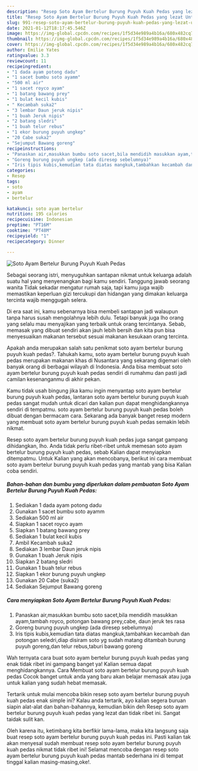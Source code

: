 ```yaml
---
description: "Resep Soto Ayam Bertelur Burung Puyuh Kuah Pedas yang lezat Untuk Jualan"
title: "Resep Soto Ayam Bertelur Burung Puyuh Kuah Pedas yang lezat Untuk Jualan"
slug: 991-resep-soto-ayam-bertelur-burung-puyuh-kuah-pedas-yang-lezat-untuk-jualan
date: 2021-01-12T18:17:45.546Z
image: https://img-global.cpcdn.com/recipes/1f5d34e989a4b16a/680x482cq70/soto-ayam-bertelur-burung-puyuh-kuah-pedas-foto-resep-utama.jpg
thumbnail: https://img-global.cpcdn.com/recipes/1f5d34e989a4b16a/680x482cq70/soto-ayam-bertelur-burung-puyuh-kuah-pedas-foto-resep-utama.jpg
cover: https://img-global.cpcdn.com/recipes/1f5d34e989a4b16a/680x482cq70/soto-ayam-bertelur-burung-puyuh-kuah-pedas-foto-resep-utama.jpg
author: Emilie Yates
ratingvalue: 3.3
reviewcount: 11
recipeingredient:
- "1 dada ayam potong dadu"
- "1 sacet bumbu soto ayamm"
- "500 ml air"
- "1 sacet royco ayam"
- "1 batang bawang prey"
- "1 bulat kecil kubis"
- " Kecambah suka2"
- "3 lembar Daun jeruk nipis"
- "1 buah Jeruk nipis"
- "2 batang sledri"
- "1 buah telur rebus"
- "1 ekor burung puyuh ungkep"
- "20 Cabe suka2"
- "Sejumput Bawang goreng"
recipeinstructions:
- "Panaskan air,masukkan bumbu soto sacet,bila mendidih masukkan ayam,tambah royco, potongan bawang prey,cabe, daun jeruk tes rasa"
- "Goreng burung puyuh ungkep (ada diresep sebelumnya)"
- "Iris tipis kubis,kemudian tata diatas mangkuk,tambahkan kecambah dan potongan seledri,diap disiram soto yg sudah matang ditambah burung puyuh goreng,dan telur rebus,taburi bawang goreng"
categories:
- Resep
tags:
- soto
- ayam
- bertelur

katakunci: soto ayam bertelur 
nutrition: 195 calories
recipecuisine: Indonesian
preptime: "PT16M"
cooktime: "PT48M"
recipeyield: "1"
recipecategory: Dinner

---
```



![Soto Ayam Bertelur Burung Puyuh Kuah Pedas](https://img-global.cpcdn.com/recipes/1f5d34e989a4b16a/680x482cq70/soto-ayam-bertelur-burung-puyuh-kuah-pedas-foto-resep-utama.jpg)

Sebagai seorang istri, menyuguhkan santapan nikmat untuk keluarga adalah suatu hal yang menyenangkan bagi kamu sendiri. Tanggung jawab seorang  wanita Tidak sekadar mengatur rumah saja, tapi kamu juga wajib memastikan keperluan gizi tercukupi dan hidangan yang dimakan keluarga tercinta wajib menggugah selera.

Di era  saat ini, kamu sebenarnya bisa membeli santapan jadi walaupun tanpa harus susah mengolahnya lebih dulu. Tetapi banyak juga lho orang yang selalu mau menyajikan yang terbaik untuk orang tercintanya. Sebab, memasak yang dibuat sendiri akan jauh lebih bersih dan kita pun bisa menyesuaikan makanan tersebut sesuai makanan kesukaan orang tercinta. 



Apakah anda merupakan salah satu penikmat soto ayam bertelur burung puyuh kuah pedas?. Tahukah kamu, soto ayam bertelur burung puyuh kuah pedas merupakan makanan khas di Nusantara yang sekarang digemari oleh banyak orang di berbagai wilayah di Indonesia. Anda bisa membuat soto ayam bertelur burung puyuh kuah pedas sendiri di rumahmu dan pasti jadi camilan kesenanganmu di akhir pekan.

Kamu tidak usah bingung jika kamu ingin menyantap soto ayam bertelur burung puyuh kuah pedas, lantaran soto ayam bertelur burung puyuh kuah pedas sangat mudah untuk dicari dan kalian pun dapat menghidangkannya sendiri di tempatmu. soto ayam bertelur burung puyuh kuah pedas boleh dibuat dengan bermacam cara. Sekarang ada banyak banget resep modern yang membuat soto ayam bertelur burung puyuh kuah pedas semakin lebih nikmat.

Resep soto ayam bertelur burung puyuh kuah pedas juga sangat gampang dihidangkan, lho. Anda tidak perlu ribet-ribet untuk memesan soto ayam bertelur burung puyuh kuah pedas, sebab Kalian dapat menyiapkan ditempatmu. Untuk Kalian yang akan mencobanya, berikut ini cara membuat soto ayam bertelur burung puyuh kuah pedas yang mantab yang bisa Kalian coba sendiri.

<!--inarticleads1-->

##### Bahan-bahan dan bumbu yang diperlukan dalam pembuatan Soto Ayam Bertelur Burung Puyuh Kuah Pedas:

1. Sediakan 1 dada ayam potong dadu
1. Gunakan 1 sacet bumbu soto ayamm
1. Sediakan 500 ml air
1. Siapkan 1 sacet royco ayam
1. Siapkan 1 batang bawang prey
1. Sediakan 1 bulat kecil kubis
1. Ambil  Kecambah suka2
1. Sediakan 3 lembar Daun jeruk nipis
1. Gunakan 1 buah Jeruk nipis
1. Siapkan 2 batang sledri
1. Gunakan 1 buah telur rebus
1. Siapkan 1 ekor burung puyuh ungkep
1. Gunakan 20 Cabe (suka2)
1. Sediakan Sejumput Bawang goreng




<!--inarticleads2-->

##### Cara menyiapkan Soto Ayam Bertelur Burung Puyuh Kuah Pedas:

1. Panaskan air,masukkan bumbu soto sacet,bila mendidih masukkan ayam,tambah royco, potongan bawang prey,cabe, daun jeruk tes rasa
1. Goreng burung puyuh ungkep (ada diresep sebelumnya)
1. Iris tipis kubis,kemudian tata diatas mangkuk,tambahkan kecambah dan potongan seledri,diap disiram soto yg sudah matang ditambah burung puyuh goreng,dan telur rebus,taburi bawang goreng




Wah ternyata cara buat soto ayam bertelur burung puyuh kuah pedas yang enak tidak ribet ini gampang banget ya! Kalian semua dapat menghidangkannya. Cara Membuat soto ayam bertelur burung puyuh kuah pedas Cocok banget untuk anda yang baru akan belajar memasak atau juga untuk kalian yang sudah hebat memasak.

Tertarik untuk mulai mencoba bikin resep soto ayam bertelur burung puyuh kuah pedas enak simple ini? Kalau anda tertarik, ayo kalian segera buruan siapin alat-alat dan bahan-bahannya, kemudian bikin deh Resep soto ayam bertelur burung puyuh kuah pedas yang lezat dan tidak ribet ini. Sangat taidak sulit kan. 

Oleh karena itu, ketimbang kita berfikir lama-lama, maka kita langsung saja buat resep soto ayam bertelur burung puyuh kuah pedas ini. Pasti kalian tak akan menyesal sudah membuat resep soto ayam bertelur burung puyuh kuah pedas nikmat tidak ribet ini! Selamat mencoba dengan resep soto ayam bertelur burung puyuh kuah pedas mantab sederhana ini di tempat tinggal kalian masing-masing,oke!.

